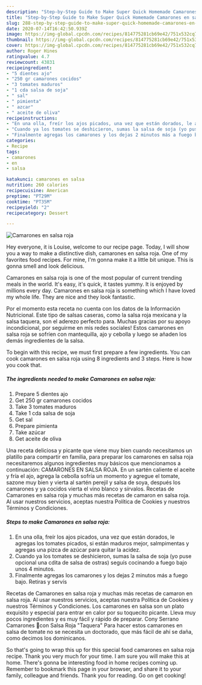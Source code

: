 ```yaml
---
description: "Step-by-Step Guide to Make Super Quick Homemade Camarones en salsa roja"
title: "Step-by-Step Guide to Make Super Quick Homemade Camarones en salsa roja"
slug: 288-step-by-step-guide-to-make-super-quick-homemade-camarones-en-salsa-roja
date: 2020-07-14T16:42:50.939Z
image: https://img-global.cpcdn.com/recipes/814775281cb69e42/751x532cq70/camarones-en-salsa-roja-foto-principal.jpg
thumbnail: https://img-global.cpcdn.com/recipes/814775281cb69e42/751x532cq70/camarones-en-salsa-roja-foto-principal.jpg
cover: https://img-global.cpcdn.com/recipes/814775281cb69e42/751x532cq70/camarones-en-salsa-roja-foto-principal.jpg
author: Roger Hines
ratingvalue: 4.7
reviewcount: 43831
recipeingredient:
- "5 dientes ajo"
- "250 gr camarones cocidos"
- "3 tomates maduros"
- "1 cda salsa de soja"
- " sal"
- " pimienta"
- " azcar"
- " aceite de oliva"
recipeinstructions:
- "En una olla, freír los ajos picados, una vez que están dorados, le agregas los tomates picados, si están maduros mejor, salmpimentas y agregas una pizca de azúcar para quitar la acidez."
- "Cuando ya los tomates se deshicieron, sumas la salsa de soja (yo puse opcional una cdita de salsa de ostras) seguís cocinando a fuego bajo unos 4 minutos."
- "Finalmente agregas los camarones y los dejas 2 minutos más a fuego bajo. Retiras y servís"
categories:
- Recipe
tags:
- camarones
- en
- salsa

katakunci: camarones en salsa 
nutrition: 260 calories
recipecuisine: American
preptime: "PT29M"
cooktime: "PT35M"
recipeyield: "2"
recipecategory: Dessert

---
```



![Camarones en salsa roja](https://img-global.cpcdn.com/recipes/814775281cb69e42/751x532cq70/camarones-en-salsa-roja-foto-principal.jpg)

Hey everyone, it is Louise, welcome to our recipe page. Today, I will show you a way to make a distinctive dish, camarones en salsa roja. One of my favorites food recipes. For mine, I'm gonna make it a little bit unique. This is gonna smell and look delicious.

Camarones en salsa roja is one of the most popular of current trending meals in the world. It's easy, it's quick, it tastes yummy. It is enjoyed by millions every day. Camarones en salsa roja is something which I have loved my whole life. They are nice and they look fantastic.

Por el momento esta receta no cuenta con los datos de la Información Nutricional. Este tipo de salsas caseras, como la salsa roja mexicana y la salsa taquera, son el aderezo perfecto para. Muchas gracias por su apoyo incondicional, por seguirme en mis redes sociales! Estos camarones en salsa roja se sofríen con mantequilla, ajo y cebolla y luego se añaden los demás ingredientes de la salsa.


To begin with this recipe, we must first prepare a few ingredients. You can cook camarones en salsa roja using 8 ingredients and 3 steps. Here is how you cook that.

<!--inarticleads1-->

##### The ingredients needed to make Camarones en salsa roja:

1. Prepare 5 dientes ajo
1. Get 250 gr camarones cocidos
1. Take 3 tomates maduros
1. Take 1 cda salsa de soja
1. Get  sal
1. Prepare  pimienta
1. Take  azúcar
1. Get  aceite de oliva


Una receta deliciosa y picante que viene muy bien cuando necesitamos un platillo para compartir en familia, para preparar los camarones en salsa roja necesitaremos algunos ingredientes muy básicos que mencionamos a continuación: CAMARONES EN SALSA ROJA. En un sartén caliente el aceite y fría el ajo, agrega la cebolla sofría un momento y agregue el tomate, sazone muy bien y vierta al sartén perejil y salsa de soya, después los camarones y ya cocidos vierta el vino blanco y sírvalos. Recetas de Camarones en salsa roja y muchas más recetas de camaron en salsa roja. Al usar nuestros servicios, aceptas nuestra Política de Cookies y nuestros Términos y Condiciones. 

<!--inarticleads2-->

##### Steps to make Camarones en salsa roja:

1. En una olla, freír los ajos picados, una vez que están dorados, le agregas los tomates picados, si están maduros mejor, salmpimentas y agregas una pizca de azúcar para quitar la acidez.
1. Cuando ya los tomates se deshicieron, sumas la salsa de soja (yo puse opcional una cdita de salsa de ostras) seguís cocinando a fuego bajo unos 4 minutos.
1. Finalmente agregas los camarones y los dejas 2 minutos más a fuego bajo. Retiras y servís


Recetas de Camarones en salsa roja y muchas más recetas de camaron en salsa roja. Al usar nuestros servicios, aceptas nuestra Política de Cookies y nuestros Términos y Condiciones. Los camarones en salsa son un plato exquisito y especial para entrar en calor por su toquecito picante. Lleva muy pocos ingredientes y es muy fácil y rápido de preparar. Cony Serrano Camarones 🍤con Salsa Roja &#34;Taquera&#34; Para hacer estos camarones en salsa de tomate no se necesita un doctorado, que más fácil de ahí se daña, como decimos los dominicanos. 

So that's going to wrap this up for this special food camarones en salsa roja recipe. Thank you very much for your time. I am sure you will make this at home. There's gonna be interesting food in home recipes coming up. Remember to bookmark this page in your browser, and share it to your family, colleague and friends. Thank you for reading. Go on get cooking!
